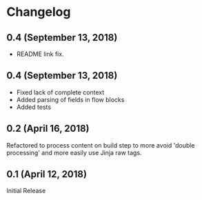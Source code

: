 # Changelog

## 0.4 (September 13, 2018)

* README link fix.

## 0.4 (September 13, 2018)

* Fixed lack of complete context
* Added parsing of fields in flow blocks
* Added tests

## 0.2 (April 16, 2018)

Refactored to process content on build step to more avoid 'double processing' and more easily use Jinja raw tags.

## 0.1 (April 12, 2018)

Initial Release
